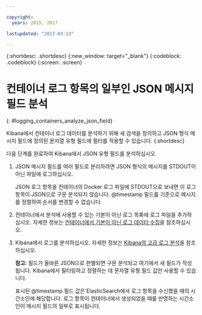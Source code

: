 ```yaml
---

copyright:
  years: 2015, 2017

lastupdated: "2017-03-13"

---
```



{:shortdesc: .shortdesc}
{:new_window: target="_blank"}
{:codeblock: .codeblock}
{:screen: .screen}


# 컨테이너 로그 항목의 일부인 JSON 메시지 필드 분석
{: #logging_containers_analyze_json_field}

Kibana에서 컨테이너 로그 데이터를 분석하기 위해 새 검색을 정의하고 JSON 형식 메시지 필드에 정의된 문자열 유형 필드에 필터를 적용할 수 있습니다.
{:shortdesc}

다음 단계를 완료하여 Kibana에서 JSON 유형 필드를 분석하십시오.

1. JSON 메시지 필드를 여러 필드로 분리하려면 JSON 형식의 메시지를 STDOUT이 아닌 파일에 로그하십시오. 

    JSON 로그 항목을 컨테이너의 Docker 로그 파일에 STDOUT으로 보내면 이 로그 항목이 JSON으로 구문 분석되지 않습니다. @timestamp 필드를 기준으로 메시지를 정렬하여 순서를 변경할 수 없습니다.  

2. 컨테이너에서 분석에 사용할 수 있는 기본이 아닌 로그 목록에 로그 파일을 추가하십시오. 자세한 정보는 [컨테이너에서 기본이 아닌 로그 데이터 수집](logging_containers_other_logs.html#logging_containers_collect_data)을 참조하십시오. 

3. Kibana에서 로그를 분석하십시오. 자세한 정보는 [Kibana의 고급 로그 분석](../kibana4/logging_analyzing_logs_Kibana.html#analyzing_logs_Kibana)을 참조하십시오.

    **참고:** 필드가 올바른 JSON으로 판별되면 구문 분석되고 여기에서 새 필드가 작성됩니다. Kibana에서 필터링하고 정렬하는 데 문자열 유형 필드 값만 사용할 수 있습니다.
    
    표시된 @timestamp 필드 값은 ElasticSearch에서 로그 항목을 수신했을 때의 시간소인에 해당합니다. 로그 항목이 컨테이너에서 생성되었을 때를 반영하는 시간소인이 메시지 필드의 일부로 표시됩니다.
    


